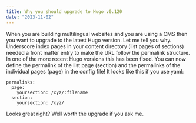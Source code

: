 ```yaml
---
title: Why you should upgrade to Hugo v0.120
date: "2023-11-02"
---
```

When you are building multilingual websites and you are using a CMS then you want to upgrade to the latest Hugo version. Let me tell you why. Underscore index pages in your content directory (list pages of sections) needed a front matter entry to make the URL follow the permalink structure. In one of the more recent Hugo versions this has been fixed. You can now define the permalink of the list page (section) and the permalinks of the individual pages (page) in the config file! It looks like this if you use yaml:

```
permalinks:
  page:
	yoursection: /xyz/:filename
  section:
	yoursection: /xyz/
```

Looks great right? Well worth the upgrade if you ask me.
